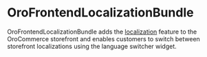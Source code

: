 # OroFrontendLocalizationBundle

OroFrontendLocalizationBundle adds the [localization](https://github.com/oroinc/platform/tree/4.1/src/Oro/Bundle/LocaleBundle) feature to the OroCommerce storefront and enables customers to switch between storefront localizations using the language switcher widget.

